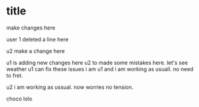 # title
make changes here

user 1 deleted a line here

u2 make a change here

u1 is adding new changes here
u2 to made some mistakes here. 
   let's see weather u1 can fix these issues
i am u1 and i am working as usuall. no need to fret.



u2 i am working as ussual. now worries no tension.

choco lolo
